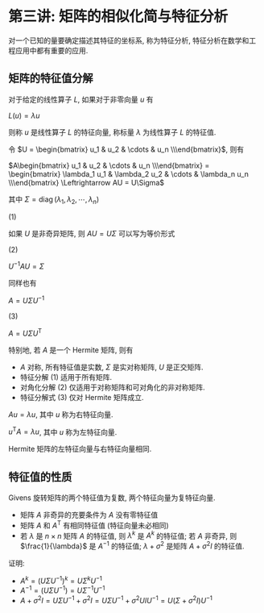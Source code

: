 # 第三讲: 矩阵的相似化简与特征分析

对一个已知的量要确定描述其特征的坐标系, 称为特征分析, 特征分析在数学和工程应用中都有重要的应用.

## 矩阵的特征值分解

对于给定的线性算子 $L$, 如果对于非零向量 $u$ 有

$L(u) = \lambda u$

则称 $u$ 是线性算子 $L$ 的特征向量, 称标量 $\lambda$ 为线性算子 $L$ 的特征值.

令 $U = \begin{bmatrix} u_1 & u_2 & \cdots & u_n \\\end{bmatrix}$, 则有

$A\begin{bmatrix} u_1 & u_2 & \cdots & u_n \\\end{bmatrix} = \begin{bmatrix} \lambda_1 u_1 & \lambda_2 u_2 & \cdots & \lambda_n u_n \\\end{bmatrix} \Leftrightarrow AU = U\Sigma$

其中 $\Sigma = \operatorname{diag}(\lambda_1, \lambda_2, \cdots, \lambda_n)$

(1)

如果 $U$ 是非奇异矩阵, 则 $AU = U\Sigma$ 可以写为等价形式

(2)

$U^{-1}AU = \Sigma$

同样也有

$A = U\Sigma U^{-1}$

(3)

$A = U\Sigma U^{\mathrm{T}}$

特别地, 若 $A$ 是一个 Hermite 矩阵, 则有

- $A$ 对称, 所有特征值是实数, $\Sigma$ 是实对称矩阵, $U$ 是正交矩阵.
- 特征分解 (1) 适用于所有矩阵.
- 对角化分解 (2) 仅适用于对称矩阵和可对角化的非对称矩阵.
- 特征分解式 (3) 仅对 Hermite 矩阵成立.

$Au = \lambda u$, 其中 $u$ 称为右特征向量.

$u^{\mathrm{T}}A = \lambda u$, 其中 $u$ 称为左特征向量.

Hermite 矩阵的左特征向量与右特征向量相同.


## 特征值的性质

Givens 旋转矩阵的两个特征值为复数, 两个特征向量为复特征向量.

- 矩阵 $A$ 非奇异的充要条件为 $A$ 没有零特征值
- 矩阵 $A$ 和 $A^{\mathrm{T}}$ 有相同特征值 (特征向量未必相同)
- 若 $\lambda$ 是 $n \times n$ 矩阵 $A$ 的特征值, 则 $\lambda^{k}$ 是 $A^{k}$ 的特征值; 若 $A$ 非奇异, 则 $\frac{1}{\lambda}$ 是 $A^{-1}$ 的特征值; $\lambda + \sigma^{2}$ 是矩阵 $A + \sigma^{2}I$ 的特征值.

证明:

- $A^{k} = (U \Sigma U^{-1})^{k} = U \Sigma^{k} U^{-1}$
- $A^{-1} = (U \Sigma U^{-1}) = U \Sigma^{-1} U^{-1}$
- $A + \sigma^{2} I = U \Sigma U^{-1} + \sigma^{2} I = U \Sigma U^{-1} + \sigma^{2} U I U^{-1} = U(\Sigma + \sigma^{2}I)U^{-1}$


